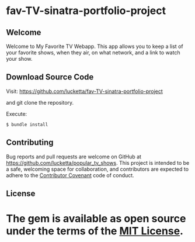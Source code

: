# fav-TV-sinatra-portfolio-project

## Welcome
Welcome to My Favorite TV Webapp. This app allows you to keep a list of your favorite shows, when they air, on what network, and a link to watch your show.

## Download Source Code

Visit: https://github.com/lucketta/fav-TV-sinatra-portfolio-project

and git clone the repository.

Execute:

    $ bundle install

## Contributing

Bug reports and pull requests are welcome on GitHub at https://github.com/lucketta/popular_tv_shows. This project is intended to be a safe, welcoming space for collaboration, and contributors are expected to adhere to the [Contributor Covenant](http://contributor-covenant.org) code of conduct.


## License

The gem is available as open source under the terms of the [MIT License](http://opensource.org/licenses/MIT).
=======
